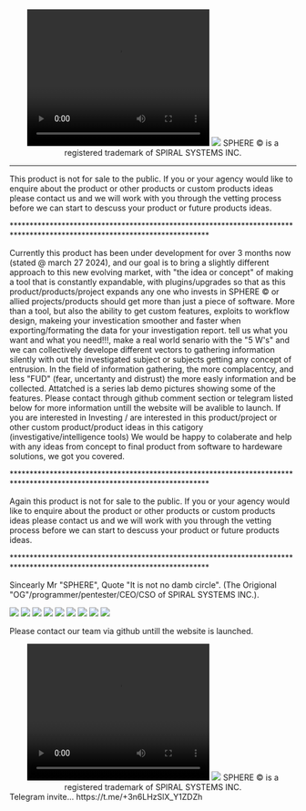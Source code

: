 <center>
<video width="320" height="240" controls>
  <source src="sphere33.mp4" type="video/mp4">
  Your browser does not support the video tag.
</video>
<img src = sphere_logo.ico>
SPHERE © is a registered trademark of SPIRAL SYSTEMS INC.
</center>

<p></p>

*************************************************************************************************************************
<p></p>
This product is not for sale to the public. If you or your agency would like to enquire about the product or other products or custom products ideas please 
contact us and we will work with you through the vetting process before we can start to descuss your product or future products ideas.
<p></p>
*************************************************************************************************************************
<p></p>
Currently this product has been under development for over 3 months now (stated @ march 27 2024), and our goal is to bring a slightly different approach to this new evolving market, 
with "the idea or concept" of making a tool that is constantly expandable, with plugins/upgrades so that as this product/products/project expands any one 
who invests in SPHERE © or allied projects/products should get more than just a piece of software. More than a tool, but also the ability to get custom 
features, exploits to workflow design, makeing your investication smoother and faster when exporting/formating the data for your investigation report.
tell us what you want and what you need!!!, make a real world senario with the "5 W's" and we can collectively develope different vectors to gathering 
information silently with out the investigated subject or subjects getting any concept of entrusion.  
In the field of information gathering, the more complacentcy, and less "FUD" (fear, uncertanty and distrust) the more easly information and be collected.
Attatched is a series lab demo pictures showing some of the features.
Please contact through github comment section or telegram listed below for more information untill the website will be avalible to launch. 
If you are interested in Investing / are interested in this product/project or other custom product/product ideas in this catigory (investigative/intelligence tools) 
We would be happy to colaberate and help with any ideas from concept to final product from software to hardeware solutions, we got you covered.
<p></p>
*************************************************************************************************************************
<p></p>
Again this product is not for sale to the public. If you or your agency would like to enquire about the product or other products or custom products ideas please 
contact us and we will work with you through the vetting process before we can start to descuss your product or future products ideas.
<p></p>
*************************************************************************************************************************
<p></p>
Sincearly
Mr "SPHERE", Quote "It is not no damb circle". (The Origional "OG"/programmer/pentester/CEO/CSO of SPIRAL SYSTEMS INC.).
<p></p>
<p></p>

<img src = sphere1.jpg>
<img src = sphere2.jpg>
<img src = sphere3.jpg>
<img src = sphere4.jpg>
<img src = sphere5.jpg>
<img src = sphere6.jpg>
<img src = sphere7.jpg>
<img src = sphere8.jpg>
<img src = sphere9.jpg>

Please contact our team via github untill the website is launched.
<center>
<video width="320" height="240" controls>
  <source src="sphere33.mp4" type="video/mp4">
  Your browser does not support the video tag.
</video>
<img src = sphere_logo.ico>
SPHERE © is a registered trademark of SPIRAL SYSTEMS INC.
</center>
Telegram invite...
https://t.me/+3n6LHzSlX_Y1ZDZh





